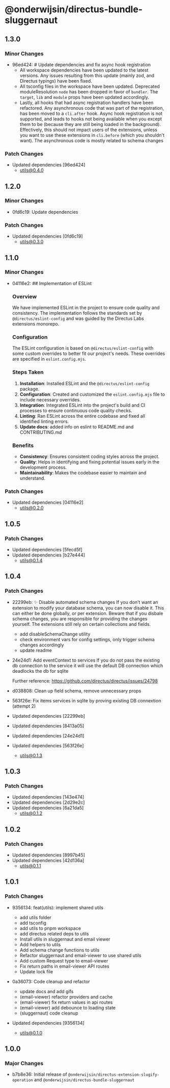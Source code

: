 # @onderwijsin/directus-bundle-sluggernaut

## 1.3.0

### Minor Changes

- 96ed424: # Update dependencies and fix async hook registration
  - All workspace dependencies have been updated to the latest versions. Any issues resulting from this update (mainly zod, and Directus typings) have been fixed.
  - All tsconfig files in the workspace have been updated. Deprecated moduleResolution `node` has been dropped in favor of `bundler`. The `target`, `lib` and `module` props have been updated accordingly.
  - Lastly, all hooks that had async registration handlers have been refactored. Any asynchronous code that was part of the registration, has been moved to a `cli.after` hook. Async hook registration is not supported, and leads to hooks not being available when you except them to be (because they are still being loaded in the background). Effectively, this should not impact users of the extensions, unless you want to use these extensions in `cli.before` (which you shouldn't want). The asynchronous code is mostly related to schema changes

### Patch Changes

- Updated dependencies [96ed424]
  - utils@0.4.0

## 1.2.0

### Minor Changes

- 0fd6c19: Update dependencies

### Patch Changes

- Updated dependencies [0fd6c19]
  - utils@0.3.0

## 1.1.0

### Minor Changes

- 04116e2: ## Implementation of ESLint

  ### Overview

  We have implemented ESLint in the project to ensure code quality and consistency. The implementation follows the standards set by `@directus/eslint-config` and was guided by the Directus Labs extensions monorepo.

  ### Configuration

  The ESLint configuration is based on `@directus/eslint-config` with some custom overrides to better fit our project's needs. These overrides are specified in `eslint.config.mjs`.

  ### Steps Taken

  1. **Installation**: Installed ESLint and the `@directus/eslint-config` package.
  2. **Configuration**: Created and customized the `eslint.config.mjs` file to include necessary overrides.
  3. **Integration**: Integrated ESLint into the project's build and CI processes to ensure continuous code quality checks.
  4. **Linting**: Ran ESLint across the entire codebase and fixed all identified linting errors.
  5. **Update docs**: added info on eslint to README.md and CONTRIBUTING.md

  ### Benefits

  - **Consistency**: Ensures consistent coding styles across the project.
  - **Quality**: Helps in identifying and fixing potential issues early in the development process.
  - **Maintainability**: Makes the codebase easier to maintain and understand.

### Patch Changes

- Updated dependencies [04116e2]
  - utils@0.2.0

## 1.0.5

### Patch Changes

- Updated dependencies [5fecd5f]
- Updated dependencies [b27e444]
  - utils@0.1.4

## 1.0.4

### Patch Changes

- 22299eb: ✨ Disable automated schema changes
  If you don't want an extension to modify your database schema, you can now disable it. This can either be done globally, or per extension. Beware that if you disbale schema changes, you are responsible for providing the changes yourself. The extensions still rely on certain collections and fields.

  - add disableSchemaChange utility
  - check environment vars for config settings, only trigger schema changes accordingly
  - update readme

- 24e24d1: Add eventContext to services
  If you do not pass the existing db connection to the service it will use the default DB connection which deadlocks the db for sqlite

  Further reference: https://github.com/directus/directus/issues/24798

- d038808: Clean up field schema, remove unnecessary props
- 563f26e: Fix items services in sqlite by proving existing DB connextion (attempt 2)
- Updated dependencies [22299eb]
- Updated dependencies [8413a05]
- Updated dependencies [24e24d1]
- Updated dependencies [563f26e]
  - utils@0.1.3

## 1.0.3

### Patch Changes

- Updated dependencies [143e474]
- Updated dependencies [2d29e2c]
- Updated dependencies [6a21da5]
  - utils@0.1.2

## 1.0.2

### Patch Changes

- Updated dependencies [8997b45]
- Updated dependencies [42d136a]
  - utils@0.1.1

## 1.0.1

### Patch Changes

- 9356134: feat(utils): implement shared utils

  - add utils folder
  - add tsconfig
  - add utils to pnpm workspace
  - add directus related deps to utils
  - Install utils in sluggernaut and email viewer
  - Add helpers to utils
  - Add schema change functions to utils
  - Refactor sluggernaut and email-viewer to use shared utils
  - Add custom Request type to email-viewer
  - Fix return paths in email-viewer API routes
  - Update lock file

- 0a36073: Code cleanup and refactor

  - update docs and add gifs
  - (email-viewer) refactor providers and cache
  - (email-viewer) fix return values in api routes
  - (email-viewer) add debounce to loading state
  - (sluggernaut) code cleanup

- Updated dependencies [9356134]
  - utils@0.1.0

## 1.0.0

### Major Changes

- b7b8e36: Initial release of `@onderwijsin/directus-extension-slugify-operation` and `@onderwijsin/directus-bundle-sluggernaut`
